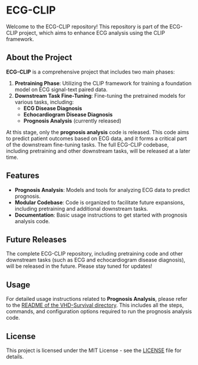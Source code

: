 # ECG-CLIP

Welcome to the ECG-CLIP repository! This repository is part of the ECG-CLIP project, which aims to enhance ECG analysis using the CLIP framework.

## About the Project

**ECG-CLIP** is a comprehensive project that includes two main phases:

1. **Pretraining Phase**: Utilizing the CLIP framework for training a foundation model on ECG signal-text paired data.
2. **Downstream Task Fine-Tuning**: Fine-tuning the pretrained models for various tasks, including:
   - **ECG Disease Diagnosis**
   - **Echocardiogram Disease Diagnosis**
   - **Prognosis Analysis** (currently released)

At this stage, only the **prognosis analysis** code is released. This code aims to predict patient outcomes based on ECG data, and it forms a critical part of the downstream fine-tuning tasks. The full ECG-CLIP codebase, including pretraining and other downstream tasks, will be released at a later time.

## Features

- **Prognosis Analysis**: Models and tools for analyzing ECG data to predict prognosis.
- **Modular Codebase**: Code is organized to facilitate future expansions, including pretraining and additional downstream tasks.
- **Documentation**: Basic usage instructions to get started with prognosis analysis code.

## Future Releases

The complete ECG-CLIP repository, including pretraining code and other downstream tasks (such as ECG and echocardiogram disease diagnosis), will be released in the future. Please stay tuned for updates!

## Usage

For detailed usage instructions related to **Prognosis Analysis**, please refer to the [README of the VHD-Survival directory](https://github.com/dt-yuhui/ECG-CLIP/blob/main/VHD-Survival/README.md). This includes all the steps, commands, and configuration options required to run the prognosis analysis code.


## License

This project is licensed under the MIT License - see the [LICENSE](LICENSE) file for details.
